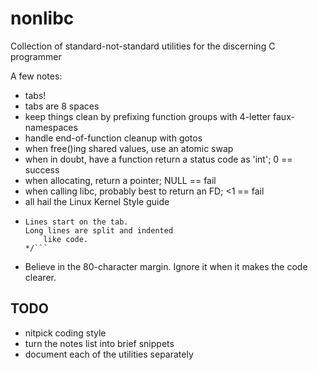 # nonlibc
Collection of standard-not-standard utilities for the discerning C programmer

A few notes:
-	tabs!
-	tabs are 8 spaces
-	keep things clean by prefixing function groups with 4-letter faux-namespaces
-	handle end-of-function cleanup with gotos
-	when free()ing shared values, use an atomic swap
-	when in doubt, have a function return a status code as 'int'; 0 == success
-	when allocating, return a pointer; NULL == fail
-	when calling libc, probably best to return an FD; <1 == fail
-	all hail the Linux Kernel Style guide
-	```/*	A proper comment:
	Lines start on the tab.
	Long lines are split and indented
		like code.
	*/```
-	Believe in the 80-character margin. Ignore it when it makes the code clearer.

## TODO
-	nitpick coding style
-	turn the notes list into brief snippets
-	document each of the utilities separately
